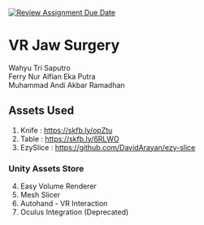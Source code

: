 [![Review Assignment Due Date](https://classroom.github.com/assets/deadline-readme-button-24ddc0f5d75046c5622901739e7c5dd533143b0c8e959d652212380cedb1ea36.svg)](https://classroom.github.com/a/bzjZMcq3)

# VR Jaw Surgery

Wahyu Tri Saputro <br/>
Ferry Nur Alfian Eka Putra <br/>
Muhammad Andi Akbar Ramadhan <br/>

## Assets Used
1. Knife : https://skfb.ly/opZtu
2. Table : https://skfb.ly/6RLWO
3. EzySlice : https://github.com/DavidArayan/ezy-slice
### Unity Assets Store
4. Easy Volume Renderer
5. Mesh Slicer
7. Autohand - VR Interaction
8. Oculus Integration (Deprecated)
